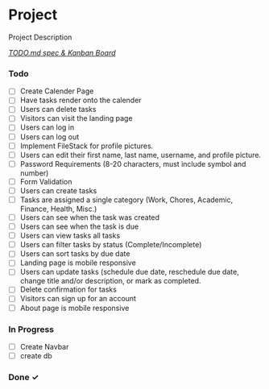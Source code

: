# Project

Project Description

<em>[TODO.md spec & Kanban Board](https://bit.ly/3fCwKfM)</em>

### Todo

- [ ] Create Calender Page  
- [ ] Have tasks render onto the calender  
- [ ] Users can delete tasks  
- [ ] Visitors can visit the landing page  
- [ ] Users can log in  
- [ ] Users can log out  
- [ ] Implement FileStack for profile pictures.  
- [ ] Users can edit their first name, last name, username, and profile picture.  
- [ ] Password Requirements (8-20 characters, must include symbol and number)  
- [ ] Form Validation  
- [ ] Users can create tasks  
- [ ] Tasks are assigned a single category (Work, Chores, Academic, Finance, Health, Misc.)  
- [ ] Users can see when the task was created  
- [ ] Users can see when the task is due  
- [ ] Users can view tasks all tasks  
- [ ] Users can filter tasks by status (Complete/Incomplete)  
- [ ] Users can sort tasks by due date  
- [ ] Landing page is mobile responsive  
- [ ] Users can update tasks (schedule due date, reschedule due date, change title and/or description, or mark as completed.  
- [ ] Delete confirmation for tasks  
- [ ] Visitors can sign up for an account  
- [ ] About page is mobile responsive  

### In Progress

- [ ] Create Navbar  
- [ ] create db  

### Done ✓


